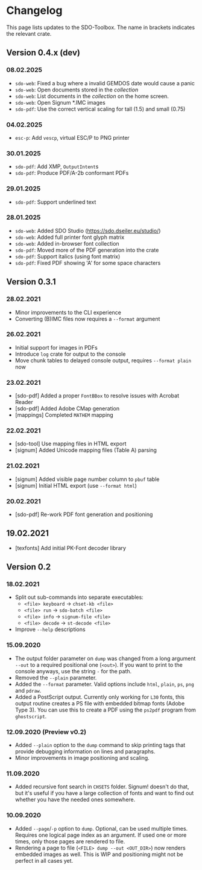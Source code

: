 # Changelog

This page lists updates to the SDO-Toolbox.
The name in brackets indicates the relevant crate.

## Version 0.4.x (dev)

### 08.02.2025

- `sdo-web`: Fixed a bug where a invalid GEMDOS date would cause a panic
- `sdo-web`: Open documents stored in the *collection*
- `sdo-web`: List documents in the *collection* on the home screen.
- `sdo-web`: Open Signum *.IMC images
- `sdo-pdf`: Use the correct vertical scaling for tall (1.5) and small (0.75)

### 04.02.2025

- `esc-p`: Add `vescp`, virtual ESC/P to PNG printer

### 30.01.2025

- `sdo-pdf`: Add XMP, `OutputIntent`s
- `sdo-pdf`: Produce PDF/A-2b conformant PDFs

### 29.01.2025

- `sdo-pdf`: Support underlined text

### 28.01.2025

- `sdo-web`: Added SDO Studio (https://sdo.dseiler.eu/studio/)
- `sdo-web`: Added full printer font glyph matrix
- `sdo-web`: Added in-browser font collection
- `sdo-pdf`: Moved more of the PDF generation into the crate
- `sdo-pdf`: Support italics (using font matrix)
- `sdo-pdf`: Fixed PDF showing 'A' for some space characters

## Version 0.3.1

### 28.02.2021

- Minor improvements to the CLI experience
- Converting (B)IMC files now requires a `--format` argument

### 26.02.2021

- Initial support for images in PDFs
- Introduce `log` crate for output to the console
- Move chunk tables to delayed console output, requires `--format plain` now

### 23.02.2021

- &#91;sdo-pdf&#93; Added a proper `FontBBox` to resolve issues with Acrobat Reader
- &#91;sdo-pdf&#93; Added Adobe CMap generation
- &#91;mappings&#93; Completed `MATHEM` mapping

### 22.02.2021

- &#91;sdo-tool&#93; Use mapping files in HTML export
- &#91;signum&#93; Added Unicode mapping files (Table A) parsing

### 21.02.2021

- &#91;signum&#93; Added visible page number column to `pbuf` table
- &#91;signum&#93; Initial HTML export (use `--format html`)

### 20.02.2021

- &#91;sdo-pdf&#93; Re-work PDF font generation and positioning

## 19.02.2021

- &#91;texfonts&#93; Add initial PK-Font decoder library

## Version 0.2

### 18.02.2021

- Split out sub-commands into separate executables:
    - `<file> keyboard` &rarr; `chset-kb <file>`
    - `<file> run` &rarr; `sdo-batch <file>`
    - `<file> info` &rarr; `signum-file <file>`
    - `<file> decode` &rarr; `st-decode <file>`
- Improve `--help` descriptions

### 15.09.2020

- The output folder parameter on `dump` was changed from a long argument `--out`
  to a required positional one (`<out>`). If you want to print to the console
  anyways, use the string `-` for the path.
- Removed the `--plain` parameter.
- Added the `--format` parameter. Valid options include `html`, `plain`, `ps`,
  `png` and `pdraw`.
- Added a PostScript output. Currently only working for `L30` fonts, this output
  routine creates a PS file with embedded bitmap fonts (Adobe Type 3). You can
  use this to create a PDF using the `ps2pdf` program from `ghostscript`.

### 12.09.2020 (Preview v0.2)

- Added `--plain` option to the `dump` command to skip printing
  tags that provide debugging information on lines and paragraphs.
- Minor improvements in image positioning and scaling.

### 11.09.2020

- Added recursive font search in `CHSETS` folder. Signum! doesn't do that,
  but it's useful if you have a large collection of fonts and want to find
  out whether you have the needed ones somewhere.

### 10.09.2020

- Added `--page`/`-p` option to `dump`. Optional, can be used multiple times.
  Requires one logical page index as an argument. If used one or
  more times, only those pages are rendered to file.
- Rendering a page to file (`<FILE> dump --out <OUT_DIR>`) now renders
  embedded images as well. This is WIP and positioning might not be perfect
  in all cases yet.